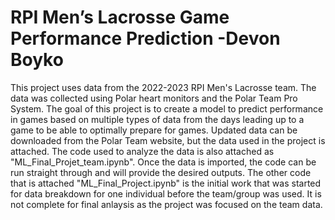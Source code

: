 # RPI Men’s Lacrosse Game Performance Prediction -Devon Boyko

This project uses data from the 2022-2023 RPI Men's Lacrosse team. The data was collected using Polar heart monitors and the Polar Team Pro System. The goal of this project is to create a model to predict performance in games based on multiple types of data from the days leading up to a game to be able to optimally prepare for games. Updated data can be downloaded from the Polar Team website, but the data used in the project is attached. The code used to analyze the data is also attached as "ML_Final_Projet_team.ipynb". Once the data is imported, the code can be run straight through and will provide the desired outputs. The other code that is attached "ML_Final_Project.ipynb" is the initial work that was started for data breakdown for one individual before the team/group was used. It is not complete for final anlaysis as the project was focused on the team data.
